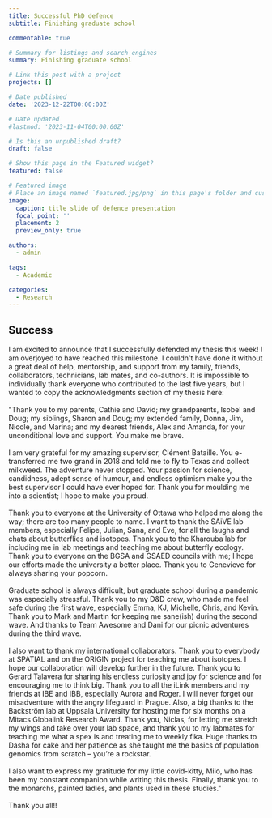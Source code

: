 ```yaml
---
title: Successful PhD defence
subtitle: Finishing graduate school

commentable: true

# Summary for listings and search engines
summary: Finishing graduate school

# Link this post with a project
projects: []

# Date published
date: '2023-12-22T00:00:00Z'

# Date updated
#lastmod: '2023-11-04T00:00:00Z'

# Is this an unpublished draft?
draft: false

# Show this page in the Featured widget?
featured: false

# Featured image
# Place an image named `featured.jpg/png` in this page's folder and customize its options here.
image:
  caption: title slide of defence presentation
  focal_point: ''
  placement: 2
  preview_only: true

authors:
  - admin

tags:
  - Academic

categories:
  - Research
---
```



## Success

I am excited to announce that I successfully defended my thesis this week! I am overjoyed to have reached this milestone. I couldn't have done it without a great deal of help, mentorship, and support from my family, friends, collaborators, technicians, lab mates, and co-authors. It is impossible to individually thank everyone who contributed to the last five years, but I wanted to copy the acknowledgments section of my thesis here: <br><br> 
"Thank you to my parents, Cathie and David; my grandparents, Isobel and Doug; my siblings, Sharon and Doug; my extended family, Donna, Jim, Nicole, and Marina; and my dearest friends, Alex and Amanda, for your unconditional love and support. You make me brave.<br><br>
I am very grateful for my amazing supervisor, Clément Bataille. You e-transferred me two grand in 2018 and told me to fly to Texas and collect milkweed. The adventure never stopped. Your passion for science, candidness, adept sense of humour, and endless optimism make you the best supervisor I could have ever hoped for. Thank you for moulding me into a scientist; I hope to make you proud.<br><br>
Thank you to everyone at the University of Ottawa who helped me along the way; there are too many people to name. I want to thank the SAiVE lab members, especially Felipe, Julian, Sana, and Eve, for all the laughs and chats about butterflies and isotopes. Thank you to the Kharouba lab for including me in lab meetings and teaching me about butterfly ecology. Thank you to everyone on the BGSA and GSAED councils with me; I hope our efforts made the university a better place. Thank you to Genevieve for always sharing your popcorn. <br><br>
Graduate school is always difficult, but graduate school during a pandemic was especially stressful. Thank you to my D&D crew, who made me feel safe during the first wave, especially Emma, KJ, Michelle, Chris, and Kevin. Thank you to Mark and Martin for keeping me sane(ish) during the second wave. And thanks to Team Awesome and Dani for our picnic adventures during the third wave. <br><br>
I also want to thank my international collaborators. Thank you to everybody at SPATIAL and on the ORIGIN project for teaching me about isotopes. I hope our collaboration will develop further in the future. Thank you to Gerard Talavera for sharing his endless curiosity and joy for science and for encouraging me to think big. Thank you to all the iLink members and my friends at IBE and IBB, especially Aurora and Roger. I will never forget our misadventure with the angry lifeguard in Prague. Also, a big thanks to the Backström lab at Uppsala University for hosting me for six months on a Mitacs Globalink Research Award. Thank you, Niclas, for letting me stretch my wings and take over your lab space, and thank you to my labmates for teaching me what a spex is and treating me to weekly fika. Huge thanks to Dasha for cake and her patience as she taught me the basics of population genomics from scratch – you’re a rockstar.<br><br>
I also want to express my gratitude for my little covid-kitty, Milo, who has been my constant companion while writing this thesis. Finally, thank you to the monarchs, painted ladies, and plants used in these studies."
<br><br>
Thank you all!!
